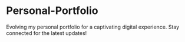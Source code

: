 # Personal-Portfolio
Evolving my personal portfolio for a captivating digital experience. Stay connected for the latest updates!
